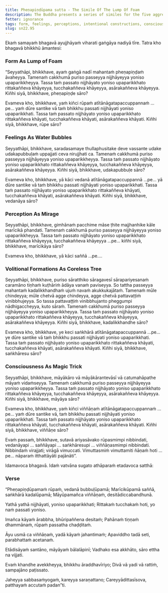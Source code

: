```yaml
---
title: Pheṇapiṇḍūpama sutta - The Simile Of The Lump Of Foam
description: The Buddha presents a series of similes for the five aggregates - physical form is akin to a lump of foam, feelings akin to water bubbles, perception like a mirage, intentional constructions are like a tree without a core, and consciousness is similar to a magic trick.
fetter: ignorance
tags: form, feelings, perceptions, intentional constructions, consciousness, emptiness, essence, simile, aggregates, sn, sn22-34, sn22
slug: sn22.95
---
```


Ekaṁ samayaṁ bhagavā ayujjhāyaṁ viharati gaṅgāya nadiyā tīre. Tatra kho bhagavā bhikkhū āmantesi:

### Form As Lump of Foam

“Seyyathāpi, bhikkhave, ayaṁ gaṅgā nadī mahantaṁ pheṇapiṇḍaṁ āvaheyya. Tamenaṁ cakkhumā puriso passeyya nijjhāyeyya yoniso upaparikkheyya. Tassa taṁ passato nijjhāyato yoniso upaparikkhato rittakaññeva khāyeyya, tucchakaññeva khāyeyya, asārakaññeva khāyeyya. Kiñhi siyā, bhikkhave, pheṇapiṇḍe sāro?

Evameva kho, bhikkhave, yaṁ kiñci rūpaṁ atītānāgatapaccuppannaṁ …pe… yaṁ dūre santike vā taṁ bhikkhu passati nijjhāyati yoniso upaparikkhati. Tassa taṁ passato nijjhāyato yoniso upaparikkhato rittakaññeva khāyati, tucchakaññeva khāyati, asārakaññeva khāyati. Kiñhi siyā, bhikkhave, rūpe sāro?

### Feelings As Water Bubbles

Seyyathāpi, bhikkhave, saradasamaye thullaphusitake deve vassante udake udakapubbuḷaṁ uppajjati ceva nirujjhati ca. Tamenaṁ cakkhumā puriso passeyya nijjhāyeyya yoniso upaparikkheyya. Tassa taṁ passato nijjhāyato yoniso upaparikkhato rittakaññeva khāyeyya, tucchakaññeva khāyeyya, asārakaññeva khāyeyya. Kiñhi siyā, bhikkhave, udakapubbuḷe sāro?

Evameva kho, bhikkhave, yā kāci vedanā atītānāgatapaccuppannā …pe… yā dūre santike vā taṁ bhikkhu passati nijjhāyati yoniso upaparikkhati. Tassa taṁ passato nijjhāyato yoniso upaparikkhato rittakaññeva khāyati, tucchakaññeva khāyati, asārakaññeva khāyati. Kiñhi siyā, bhikkhave, vedanāya sāro?

### Perception As Mirage

Seyyathāpi, bhikkhave, gimhānaṁ pacchime māse ṭhite majjhanhike kāle marīcikā phandati. Tamenaṁ cakkhumā puriso passeyya nijjhāyeyya yoniso upaparikkheyya. Tassa taṁ passato nijjhāyato yoniso upaparikkhato rittakaññeva khāyeyya, tucchakaññeva khāyeyya …pe… kiñhi siyā, bhikkhave, marīcikāya sāro?

Evameva kho, bhikkhave, yā kāci saññā …pe….

### Volitional Formations As Coreless Tree

Seyyathāpi, bhikkhave, puriso sāratthiko sāragavesī sārapariyesanaṁ caramāno tiṇhaṁ kuṭhāriṁ ādāya vanaṁ paviseyya. So tattha passeyya mahantaṁ kadalikkhandhaṁ ujuṁ navaṁ akukkukajātaṁ. Tamenaṁ mūle chindeyya; mūle chetvā agge chindeyya, agge chetvā pattavaṭṭiṁ vinibbhujeyya. So tassa pattavaṭṭiṁ vinibbhujanto pheggumpi nādhigaccheyya, kuto sāraṁ. Tamenaṁ cakkhumā puriso passeyya nijjhāyeyya yoniso upaparikkheyya. Tassa taṁ passato nijjhāyato yoniso upaparikkhato rittakaññeva khāyeyya, tucchakaññeva khāyeyya, asārakaññeva khāyeyya. Kiñhi siyā, bhikkhave, kadalikkhandhe sāro?

Evameva kho, bhikkhave, ye keci saṅkhārā atītānāgatapaccuppannā …pe… ye dūre santike vā taṁ bhikkhu passati nijjhāyati yoniso upaparikkhati. Tassa taṁ passato nijjhāyato yoniso upaparikkhato rittakaññeva khāyati, tucchakaññeva khāyati, asārakaññeva khāyati. Kiñhi siyā, bhikkhave, saṅkhāresu sāro?

### Consciousness As Magic Trick

Seyyathāpi, bhikkhave, māyākāro vā māyākārantevāsī vā catumahāpathe māyaṁ vidaṁseyya. Tamenaṁ cakkhumā puriso passeyya nijjhāyeyya yoniso upaparikkheyya. Tassa taṁ passato nijjhāyato yoniso upaparikkhato rittakaññeva khāyeyya, tucchakaññeva khāyeyya, asārakaññeva khāyeyya. Kiñhi siyā, bhikkhave, māyāya sāro?

Evameva kho, bhikkhave, yaṁ kiñci viññāṇaṁ atītānāgatapaccuppannaṁ …pe… yaṁ dūre santike vā, taṁ bhikkhu passati nijjhāyati yoniso upaparikkhati. Tassa taṁ passato nijjhāyato yoniso upaparikkhato rittakaññeva khāyati, tucchakaññeva khāyati, asārakaññeva khāyati. Kiñhi siyā, bhikkhave, viññāṇe sāro?

Evaṁ passaṁ, bhikkhave, sutavā ariyasāvako rūpasmimpi nibbindati, vedanāyapi … saññāyapi … saṅkhāresupi … viññāṇasmimpi nibbindati. Nibbindaṁ virajjati; virāgā vimuccati. Vimuttasmiṁ vimuttamiti ñāṇaṁ hoti …pe… nāparaṁ itthattāyāti pajānāti”.

Idamavoca bhagavā. Idaṁ vatvāna sugato athāparaṁ etadavoca satthā:

### Verse

“Pheṇapiṇḍūpamaṁ rūpaṁ,
vedanā bubbuḷūpamā;
Marīcikūpamā saññā,
saṅkhārā kadalūpamā;
Māyūpamañca viññāṇaṁ,
desitādiccabandhunā.

Yathā yathā nijjhāyati,
yoniso upaparikkhati;
Rittakaṁ tucchakaṁ hoti,
yo naṁ passati yoniso.

Imañca kāyaṁ ārabbha,
bhūripaññena desitaṁ;
Pahānaṁ tiṇṇaṁ dhammānaṁ,
rūpaṁ passatha chaḍḍitaṁ.

Āyu usmā ca viññāṇaṁ,
yadā kāyaṁ jahantimaṁ;
Apaviddho tadā seti,
parabhattaṁ acetanaṁ.

Etādisāyaṁ santāno,
māyāyaṁ bālalāpinī;
Vadhako esa akkhāto,
sāro ettha na vijjati.

Evaṁ khandhe avekkheyya,
bhikkhu āraddhavīriyo;
Divā vā yadi vā rattiṁ,
sampajāno paṭissato.

Jaheyya sabbasaṁyogaṁ,
kareyya saraṇattano;
Careyyādittasīsova,
patthayaṁ accutaṁ padan”ti.
